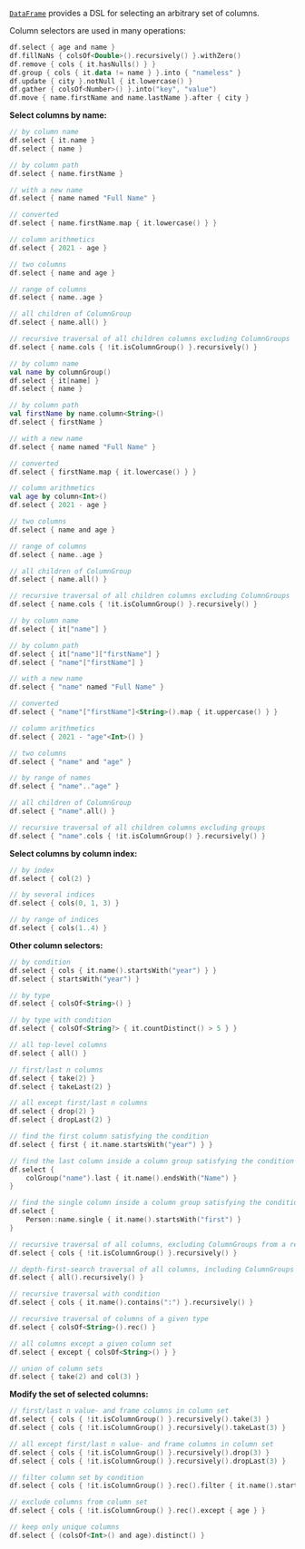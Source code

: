 [//]: # (title: Column selectors)

<!---IMPORT org.jetbrains.kotlinx.dataframe.samples.api.Access-->

[`DataFrame`](DataFrame.md) provides a DSL for selecting an arbitrary set of columns.

Column selectors are used in many operations:

<!---FUN columnSelectorsUsages-->

```kotlin
df.select { age and name }
df.fillNaNs { colsOf<Double>().recursively() }.withZero()
df.remove { cols { it.hasNulls() } }
df.group { cols { it.data != name } }.into { "nameless" }
df.update { city }.notNull { it.lowercase() }
df.gather { colsOf<Number>() }.into("key", "value")
df.move { name.firstName and name.lastName }.after { city }
```

<dataFrame src="org.jetbrains.kotlinx.dataframe.samples.api.Access.columnSelectorsUsages.html"/>
<!---END-->

**Select columns by name:**

<!---FUN columnSelectors-->
<tabs>
<tab title="Properties">

```kotlin
// by column name
df.select { it.name }
df.select { name }

// by column path
df.select { name.firstName }

// with a new name
df.select { name named "Full Name" }

// converted
df.select { name.firstName.map { it.lowercase() } }

// column arithmetics
df.select { 2021 - age }

// two columns
df.select { name and age }

// range of columns
df.select { name..age }

// all children of ColumnGroup
df.select { name.all() }

// recursive traversal of all children columns excluding ColumnGroups
df.select { name.cols { !it.isColumnGroup() }.recursively() }
```

</tab>
<tab title="Accessors">

```kotlin
// by column name
val name by columnGroup()
df.select { it[name] }
df.select { name }

// by column path
val firstName by name.column<String>()
df.select { firstName }

// with a new name
df.select { name named "Full Name" }

// converted
df.select { firstName.map { it.lowercase() } }

// column arithmetics
val age by column<Int>()
df.select { 2021 - age }

// two columns
df.select { name and age }

// range of columns
df.select { name..age }

// all children of ColumnGroup
df.select { name.all() }

// recursive traversal of all children columns excluding ColumnGroups
df.select { name.cols { !it.isColumnGroup() }.recursively() }
```

</tab>
<tab title="Strings">

```kotlin
// by column name
df.select { it["name"] }

// by column path
df.select { it["name"]["firstName"] }
df.select { "name"["firstName"] }

// with a new name
df.select { "name" named "Full Name" }

// converted
df.select { "name"["firstName"]<String>().map { it.uppercase() } }

// column arithmetics
df.select { 2021 - "age"<Int>() }

// two columns
df.select { "name" and "age" }

// by range of names
df.select { "name".."age" }

// all children of ColumnGroup
df.select { "name".all() }

// recursive traversal of all children columns excluding groups
df.select { "name".cols { !it.isColumnGroup() }.recursively() }
```

</tab></tabs>
<dataFrame src="org.jetbrains.kotlinx.dataframe.samples.api.Access.columnSelectors.html"/>
<!---END-->

**Select columns by column index:**

<!---FUN columnsSelectorByIndices-->

```kotlin
// by index
df.select { col(2) }

// by several indices
df.select { cols(0, 1, 3) }

// by range of indices
df.select { cols(1..4) }
```

<dataFrame src="org.jetbrains.kotlinx.dataframe.samples.api.Access.columnsSelectorByIndices.html"/>
<!---END-->

**Other column selectors:**

<!---FUN columnSelectorsMisc-->

```kotlin
// by condition
df.select { cols { it.name().startsWith("year") } }
df.select { startsWith("year") }

// by type
df.select { colsOf<String>() }

// by type with condition
df.select { colsOf<String?> { it.countDistinct() > 5 } }

// all top-level columns
df.select { all() }

// first/last n columns
df.select { take(2) }
df.select { takeLast(2) }

// all except first/last n columns
df.select { drop(2) }
df.select { dropLast(2) }

// find the first column satisfying the condition
df.select { first { it.name.startsWith("year") } }

// find the last column inside a column group satisfying the condition
df.select {
    colGroup("name").last { it.name().endsWith("Name") }
}

// find the single column inside a column group satisfying the condition
df.select {
    Person::name.single { it.name().startsWith("first") }
}

// recursive traversal of all columns, excluding ColumnGroups from a result
df.select { cols { !it.isColumnGroup() }.recursively() }

// depth-first-search traversal of all columns, including ColumnGroups in a result
df.select { all().recursively() }

// recursive traversal with condition
df.select { cols { it.name().contains(":") }.recursively() }

// recursive traversal of columns of a given type
df.select { colsOf<String>().rec() }

// all columns except a given column set
df.select { except { colsOf<String>() } }

// union of column sets
df.select { take(2) and col(3) }
```

<dataFrame src="org.jetbrains.kotlinx.dataframe.samples.api.Access.columnSelectorsMisc.html"/>
<!---END-->

**Modify the set of selected columns:**

<!---FUN columnSelectorsModifySet-->

```kotlin
// first/last n value- and frame columns in column set
df.select { cols { !it.isColumnGroup() }.recursively().take(3) }
df.select { cols { !it.isColumnGroup() }.recursively().takeLast(3) }

// all except first/last n value- and frame columns in column set
df.select { cols { !it.isColumnGroup() }.recursively().drop(3) }
df.select { cols { !it.isColumnGroup() }.recursively().dropLast(3) }

// filter column set by condition
df.select { cols { !it.isColumnGroup() }.rec().filter { it.name().startsWith("year") } }

// exclude columns from column set
df.select { cols { !it.isColumnGroup() }.rec().except { age } }

// keep only unique columns
df.select { (colsOf<Int>() and age).distinct() }
```

<dataFrame src="org.jetbrains.kotlinx.dataframe.samples.api.Access.columnSelectorsModifySet.html"/>
<!---END-->
